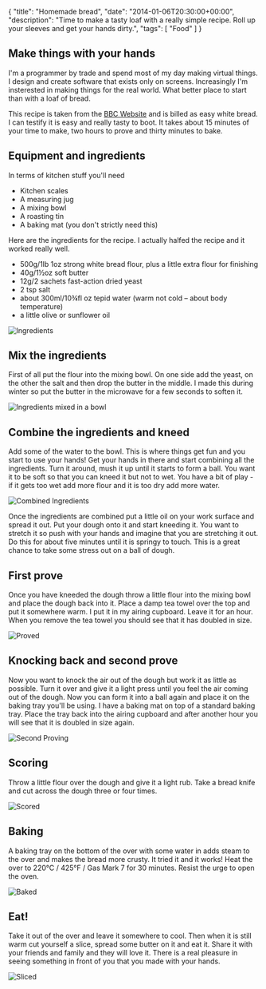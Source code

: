 {
  "title": "Homemade bread",
  "date": "2014-01-06T20:30:00+00:00",
  "description": "Time to make a tasty loaf with a really simple recipe. Roll up your sleeves and get your hands dirty.",
  "tags": [
    "Food"
  ]
}

## Make things with your hands

I'm a programmer by trade and spend most of my day making virtual things. I design and create software that exists only on screens. Increasingly I'm insterested in making things for the real world. What better place to start than with a loaf of bread.

This recipe is taken from the [BBC Website][9] and is billed as easy white bread. I can testify it is easy and really tasty to boot. It takes about 15 minutes of your time to make, two hours to prove and thirty minutes to bake. 

## Equipment and ingredients

In terms of kitchen stuff you'll need

* Kitchen scales
* A measuring jug 
* A mixing bowl
* A roasting tin
* A baking mat (you don't strictly need this)

Here are the ingredients for the recipe. I actually halfed the recipe and it worked really well. 

* 500g/1lb 1oz strong white bread flour, plus a little extra flour for finishing
* 40g/1½oz soft butter
* 12g/2 sachets fast-action dried yeast
* 2 tsp salt
* about 300ml/10¾fl oz tepid water (warm not cold – about body temperature)
* a little olive or sunflower oil

![Ingredients][1] 

## Mix the ingredients

First of all put the flour into the mixing bowl. On one side add the yeast, on the other the salt and then drop the butter in the middle. I made this during winter so put the butter in the microwave for a few seconds to soften it.

![Ingredients mixed in a bowl][2] 

## Combine the ingredients and kneed

Add some of the water to the bowl. This is where things get fun and you start to use your hands! Get your hands in there and start combining all the ingredients. Turn it around, mush it up until it starts to form a ball. You want it to be soft so that you can kneed it but not to wet. You have a bit of play - if it gets too wet add more flour and it is too dry add more water. 

![Combined Ingredients][8] 

Once the ingredients are combined put a little oil on your work surface and spread it out. Put your dough onto it and start kneeding it. You want to stretch it so push with your hands and imagine that you are stretching it out. Do this for about five minutes until it is springy to touch. This is a great chance to take some stress out on a ball of dough.

## First prove

Once you have kneeded the dough throw a little flour into the mixing bowl and place the dough back into it. Place a damp tea towel over the top and put it somewhere warm. I put it in my airing cupboard. Leave it for an hour. When you remove the tea towel you should see that it has doubled in size.

![Proved][3] 

## Knocking back and second prove

Now you want to knock the air out of the dough but work it as little as possible. Turn it over and give it a light press until you feel the air coming out of the dough. Now you can form it into a ball again and place it on the baking tray you'll be using. I have a baking mat on top of a standard baking tray. Place the tray back into the airing cupboard and after another hour you will see that it is doubled in size again.

![Second Proving][4] 

## Scoring

Throw a little flour over the dough and give it a light rub. Take a bread knife and cut across the dough three or four times.

![Scored][5] 

## Baking

A baking tray on the bottom of the over with some water in adds steam to the over and makes the bread more crusty. It tried it and it works! Heat the over to 220°C / 425°F / Gas Mark 7 for 30 minutes. Resist the urge to open the oven.

![Baked][6] 

## Eat!

Take it out of the over and leave it somewhere to cool. Then when it is still warm cut yourself a slice, spread some butter on it and eat it. Share it with your friends and family and they will love it. There is a real pleasure in seeing something in front of you that you made with your hands.

![Sliced][7] 


[1]: /images/articles/ingredients.jpg 
[2]: /images/articles/mixed_in_bowl.jpg 
[3]: /images/articles/proved.jpg 
[4]: /images/articles/second_proving.jpg 
[5]: /images/articles/scored.jpg 
[6]: /images/articles/baked.jpg 
[7]: /images/articles/sliced.jpg 
[8]: /images/articles/combined_ingredients.jpg 
[9]: http://www.bbc.co.uk/food/recipes/paul_hollywoods_crusty_83536
